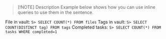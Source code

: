 
> [!NOTE] Description
> Example below shows how you can use inline queries to use them in the sentence.


File in vault: `S> SELECT COUNT(*) FROM files`
Tags in vault: `S> SELECT COUNT(DISTINCT tag) FROM tags`
Completed tasks: `S> SELECT COUNT(*) FROM tasks WHERE completed=1`

